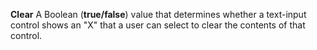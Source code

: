 **Clear** A Boolean (**true/false**) value that determines whether a text-input control shows an "X" that a user can select to clear the contents of that control.
